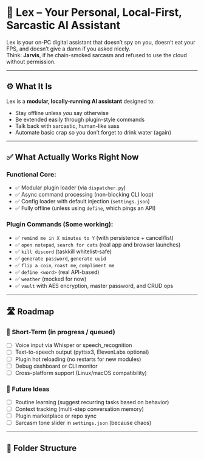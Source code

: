 # 🧠 Lex – Your Personal, Local-First, Sarcastic AI Assistant

Lex is your on-PC digital assistant that doesn’t spy on you, doesn’t eat your FPS, and doesn’t give a damn if you asked nicely.  
Think: **Jarvis**, if he chain-smoked sarcasm and refused to use the cloud without permission.

---

## ⚙️ What It Is

Lex is a **modular, locally-running AI assistant** designed to:
- Stay offline unless *you* say otherwise
- Be extended easily through plugin-style commands
- Talk back with sarcastic, human-like sass
- Automate basic crap so you don’t forget to drink water (again)

---

## ✅ What Actually Works Right Now

### Functional Core:
- ✅ Modular plugin loader (via `dispatcher.py`)
- ✅ Async command processing (non-blocking CLI loop)
- ✅ Config loader with default injection (`settings.json`)
- ✅ Fully offline (unless using `define`, which pings an API)

### Plugin Commands (Some working):
- ✅ `remind me in X minutes to Y` (with persistence + cancel/list)
- ✅ `open notepad`, `search for cats` (real app and browser launches)
- ✅ `kill discord` (taskkill whitelist-safe)
- ✅ `generate password`, `generate uuid`
- ✅ `flip a coin`, `roast me`, `compliment me`
- ✅ `define <word>` (real API-based)
- ✅ `weather` (mocked for now)
- ✅ `vault` with AES encryption, master password, and CRUD ops

---

## 🛣 Roadmap

### 🚧 Short-Term (in progress / queued)
- [ ] Voice input via Whisper or speech_recognition
- [ ] Text-to-speech output (pyttsx3, ElevenLabs optional)
- [ ] Plugin hot reloading (no restarts for new modules)
- [ ] Debug dashboard or CLI monitor
- [ ] Cross-platform support (Linux/macOS compatibility)

### 🧠 Future Ideas
- [ ] Routine learning (suggest recurring tasks based on behavior)
- [ ] Context tracking (multi-step conversation memory)
- [ ] Plugin marketplace or repo sync
- [ ] Sarcasm tone slider in `settings.json` (because chaos)

---

## 📂 Folder Structure
